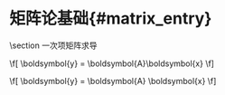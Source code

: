 矩阵论基础{#matrix_entry}
===========================

\section 一次项矩阵求导

\f[
    \boldsymbol{y} = \boldsymbol{A}\boldsymbol{x}
\f]

\f[
    \boldsymbol{y} = \boldsymbol{A} \boldsymbol{x}
\f]